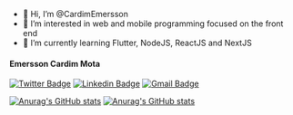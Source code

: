 - 👋 Hi, I’m @CardimEmersson
- 👀 I’m interested in web and mobile programming focused on the front end
- 🌱 I’m currently learning Flutter, NodeJS, ReactJS and NextJS

<!---
CardimEmersson/CardimEmersson is a ✨ special ✨ repository because its `README.md` (this file) appears on your GitHub profile.
You can click the Preview link to take a look at your changes.
--->

<h4>Emersson Cardim Mota</h4>

[![Twitter Badge](https://img.shields.io/badge/-@EmerssonCardim-1ca0f1?style=flat-square&labelColor=1ca0f1&logo=twitter&logoColor=white&link=https://twitter.com/EmerssonCardim)](https://twitter.com/EmerssonCardim) 
[![Linkedin Badge](https://img.shields.io/badge/-EmerssonCardim-blue?style=flat-square&logo=Linkedin&logoColor=white&link=https://www.linkedin.com/in/emersson-cardim/)](https://www.linkedin.com/in/emersson-cardim/) 
[![Gmail Badge](https://img.shields.io/badge/-emerssonmota123@gmail.com-c14438?style=flat-square&logo=Gmail&logoColor=white&link=mailto:emerssonmota123@gmail.com)](mailto:emerssonmota123@gmail.com)

[![Anurag's GitHub stats](https://github-readme-stats.vercel.app/api?username=CardimEmersson&theme=radical)](https://github.com/anuraghazra/github-readme-stats)
[![Anurag's GitHub stats](https://github-readme-stats.vercel.app/api/top-langs?username=CardimEmersson&theme=radical)](https://github.com/anuraghazra/github-readme-stats)
